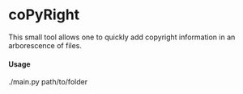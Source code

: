 # coPyRight

This small tool allows one to quickly add copyright information in an arborescence
of files. 

#### Usage
./main.py path/to/folder

